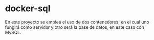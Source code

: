 # docker-sql

En este proyecto se emplea el uso de dos contenedores, en el cual uno fungirá como servidor y otro será la base de datos, en este caso con MySQL.
